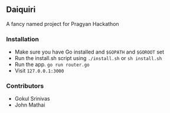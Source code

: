 ## Daiquiri

A fancy named project for Pragyan Hackathon

### Installation

* Make sure you have Go installed and `$GOPATH` and `$GOROOT` set
* Run the install.sh script using `./install.sh` or `sh install.sh`
* Run the app. `go run router.go`
* Visit `127.0.0.1:3000`

### Contributors

* Gokul Srinivas
* John Mathai
